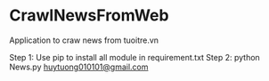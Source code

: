 # CrawlNewsFromWeb
 Application to craw news from tuoitre.vn

Step 1: Use pip to install all module in requirement.txt
Step 2: python News.py
huytuong010101@gmail.com
